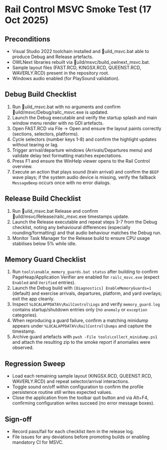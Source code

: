 ﻿# Rail Control MSVC Smoke Test (17 Oct 2025)

## Preconditions
- Visual Studio 2022 toolchain installed and uild_msvc.bat able to produce Debug and Release artefacts.
- OWLNext libraries rebuilt via uild/msvc/build_owlnext_msvc.bat.
- Sample layout files (FAST.RCD, KINGSX.RCD, QUEENST.RCD, WAVERLY.RCD) present in the repository root.
- Windows audio enabled (for PlaySound validation).

## Debug Build Checklist
1. Run uild_msvc.bat with no arguments and confirm uild/msvc/Debug/railc_msvc.exe is updated.
2. Launch the Debug executable and verify the startup splash and main window menu render with no GDI artefacts.
3. Open FAST.RCD via File -> Open and ensure the layout paints correctly (sections, selectors, platforms).
4. Cycle selectors (number keys 1-8) and confirm the highlight updates without tearing or lag.
5. Trigger arrival/departure windows (Arrivals/Departures menu) and validate delay text formatting matches expectations.
6. Press F1 and ensure the WinHelp viewer opens to the Rail Control overview.
7. Execute an action that plays sound (train arrival) and confirm the `BEEP` wave plays; if the system audio device is missing, verify the fallback `MessageBeep` occurs once with no error dialogs.

## Release Build Checklist
1. Run uild_msvc.bat Release and confirm uild/msvc/Release/railc_msvc.exe timestamps update.
2. Launch the Release executable and repeat steps 3-7 from the Debug checklist, noting any behavioural differences (especially rounding/formatting) and that audio behaviour matches the Debug run.
3. Monitor Task Manager for the Release build to ensure CPU usage stabilises below 5% while idle.


## Memory Guard Checklist
1. Run `tools\enable_memory_guards.bat status` after building to confirm PageHeap/Application Verifier are enabled for `railc_msvc.exe` (expect `Enabled` and `Verified` entries).
2. Launch the Debug build with `[Diagnostics] EnableMemoryGuards=1` (default) and exercise arrivals, departures, platform, and yard overlays; exit the app cleanly.
3. Inspect `%LOCALAPPDATA%\RailControl\Logs` and verify `memory_guard.log` contains startup/shutdown entries only (no `anomaly` or `exception` categories).
4. When reproducing a guard failure, confirm a matching minidump appears under `%LOCALAPPDATA%\RailControl\Dumps` and capture the timestamp.
5. Archive guard artefacts with `pwsh -File tools\collect_minidump.ps1` and attach the resulting zip to the smoke report if anomalies were observed.

## Regression Sweep
- Load each remaining sample layout (KINGSX.RCD, QUEENST.RCD, WAVERLY.RCD) and repeat selector/arrival interactions.
- Toggle sound on/off within configuration to confirm the profile persistence routine still writes expected values.
- Close the application from the toolbar quit button and via Alt+F4, confirming configuration writes succeed (no error message boxes).

## Sign-off
- Record pass/fail for each checklist item in the release log.
- File issues for any deviations before promoting builds or enabling mandatory CI for MSVC.
